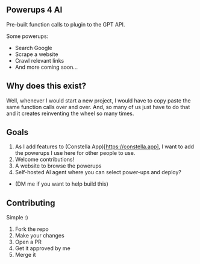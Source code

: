 ## Powerups 4 AI

Pre-built function calls to plugin to the GPT API.

Some powerups:

-   Search Google
-   Scrape a website
-   Crawl relevant links
-   And more coming soon...

## Why does this exist?

Well, whenever I would start a new project, I would have to copy paste the same function calls over and over.
And, so many of us just have to do that and it creates reinventing the wheel so many times.

## Goals

1. As I add features to (Constella App)[https://constella.app], I want to add the powerups I use here for other people to use.
2. Welcome contributions!
3. A website to browse the powerups
4. Self-hosted AI agent where you can select power-ups and deploy?

-   (DM me if you want to help build this)

## Contributing

Simple :)

1. Fork the repo
2. Make your changes
3. Open a PR
4. Get it approved by me
5. Merge it

